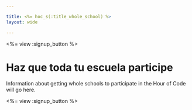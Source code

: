 ```yaml
---

title: <%= hoc_s(:title_whole_school) %>
layout: wide

---
```


<%= view :signup_button %>

# Haz que toda tu escuela participe

Information about getting whole schools to participate in the Hour of Code will go here.

<%= view :signup_button %>
